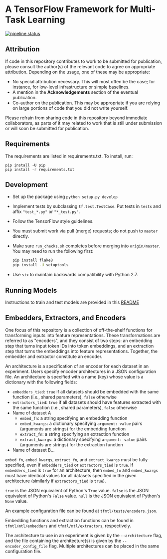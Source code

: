 # A TensorFlow Framework for Multi-Task Learning

[![pipeline status](https://gitlab.hltcoe.jhu.edu/vandurme/tfmtl/badges/master/pipeline.svg)](https://gitlab.hltcoe.jhu.edu/vandurme/tfmtl/commits/master)

## Attribution

If code in this repository contributes to work to be submitted for
publication, please consult the author(s) of the relevant code to
agree on appropriate attribution. Depending on the usage, one of these
may be appropriate:

* No special attribution necessary. This will most often be the case;
  for instance, for low-level infrastructure or simple baselines.
* A mention in the **Acknowledgements** section of the eventual
  publication.
* Co-author on the publication. This may be appropriate if you are
  relying on large portions of code that you did not write yourself.

Please refrain from sharing code in this repository beyond immediate
collaborators, as parts of it may related to work that is still under
submission or will soon be submitted for publication.

## Requirements

The requirements are listed in requirements.txt. To install, run:

```
pip install -U pip
pip install -r requirements.txt
```

## Development

* Set up the package using `python setup.py develop`
* Implement tests by subclassing `tf.test.TestCase`. Put tests in
  `tests` and affix `"test_*.py"` or `"*_test.py"`.
* Follow the TensorFlow style guidelines.
* You must submit work via pull (merge) requests; do not push
  to `master` directly.
* Make sure `run_checks.sh` completes before merging into
  `origin/master`. You may need to run the following first:

  ``` bash
  pip install flake8
  pip install -U setuptools
  ```

* Use `six` to maintain backwards compatibility with Python 2.7.

## Running Models
Instructions to train and test models are provided in this [README](https://gitlab.hltcoe.jhu.edu/vandurme/tfmtl/blob/master/expts/README.md)


## Embedders, Extractors, and Encoders

One focus of this repository is a collection of off-the-shelf functions
for transforming inputs into feature representations. These transformations
are referred to as "encoders", and they consist of two steps: an embedding
step that turns input token IDs into token embeddings, and an extraction step
that turns the embeddings into feature representations. Together, the embedder
and extractor constitute an encoder.

An architecture is a specification of an encoder for each dataset in an experiment.
Users specify encoder architectures in a JSON configuration file. An architecture
is specified with a name (key) whose value is a dictionary with the following fields:

* `embedders_tied`: `true` if all datasets should be embedded with the same function (i.e., shared parameters), `false` otherwise
* `extractors_tied`: `true` if all datasets should have features extracted with the same function (i.e., shared parameters), `false` otherwise
* Name of dataset A
  * `embed_fn`: a string specifying an embedding function
  * `embed_kwargs`: a dictionary specifying `argument: value` pairs (arguments are strings) for the embedding function
  * `extract_fn`: a string specifying an extraction function
  * `extract_kwargs`: a dictionary specifying `argument: value` pairs (arguments are strings) for the extraction function
* Name of dataset B...

`embed_fn`, `embed_kwargs`, `extract_fn`, and `extract_kwargs` must be fully specified,
even if `embedders_tied` or `extractors_tied` is `true`. If `embedders_tied` is `true`
for an architecture, then `embed_fn` and `embed_kwargs` must have identical values for
all datasets specified in the given architecture (similarly if `extractors_tied` is `true`).

`true` is the JSON equivalent of Python's `True` value.
`false` is the JSON equivalent of Python's `False` value.
`null` is the JSON equivalent of Python's `None` value.

An example configuration file can be found at `tfmtl/tests/encoders.json`.

Embedding functions and extraction functions can be found in `tfmtl/mtl/embedders`
and `tfmtl/mtl/extractors`, respectively.

The architecture to use in an experiment is given by the `--architecture` flag,
and the file containing the architecture(s) is given by the `--encoder_config_file`
flag. Multiple architectures can be placed in the same configuration file.